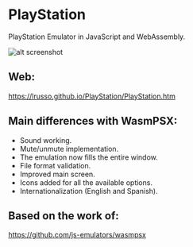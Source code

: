 # PlayStation

PlayStation Emulator in JavaScript and WebAssembly.

![alt screenshot](https://raw.githubusercontent.com/lrusso/PlayStation/main/PlayStation.png)

## Web:

https://lrusso.github.io/PlayStation/PlayStation.htm

## Main differences with WasmPSX:

* Sound working.
* Mute/unmute implementation.
* The emulation now fills the entire window.
* File format validation.
* Improved main screen.
* Icons added for all the available options.
* Internationalization (English and Spanish).

## Based on the work of:

https://github.com/js-emulators/wasmpsx
